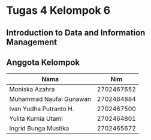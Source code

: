 # Tugas 4 Kelompok 6
## Introduction to Data and Information Management

**Anggota Kelompok**
---

| Nama | Nim |
| ----------- | ----------- |
| Moniska Azahra | 2702467652 |
| Muhammad Naufal Gunawan | 2702464884 |
| Ivan Yudha Putranto H. | 2702467500 |
| Yulita Kurnia Utami | 2702464801 |
| Ingrid Bunga Mustika | 2702465672 |
